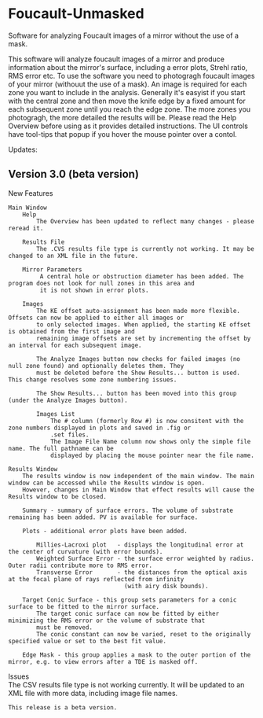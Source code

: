 # Foucault-Unmasked
Software for analyzing Foucault images of a mirror without the use of a mask.

  This software will analyze foucault images of a mirror and produce information about the mirror's surface, including a error plots, 
  Strehl ratio, RMS error etc.
  To use the software you need to photogragh foucault images of your mirror (withouut the use of a mask). An image is required for each 
  zone you want to include in the analysis. Generally it's easyist if you start with the central zone and then move the knife edge by a 
  fixed amount for each subsequent zone until you reach the edge zone.  The more zones you photogragh, the more detailed the results will be.
  Please read the Help Overview before using as it provides detailed instructions. The UI controls have tool-tips that popup if you hover 
  the mouse pointer over a contol.

Updates:

Version 3.0 (beta version)
-----------

New Features

    Main Window
        Help
            The Overview has been updated to reflect many changes - please reread it.

        Results File
            The .CVS results file type is currently not working. It may be changed to an XML file in the future.

        Mirror Parameters
             A central hole or obstruction diameter has been added. The program does not look for null zones in this area and 
             it is not shown in error plots.

        Images
            The KE offset auto-assignment has been made more flexible. Offsets can now be applied to either all images or
            to only selected images. When applied, the starting KE offset is obtained from the first image and
            remaining image offsets are set by incrementing the offset by an interval for each subsequent image.

            The Analyze Images button now checks for failed images (no null zone found) and optionally deletes them. They 
            must be deleted before the Show Results... button is used. This change resolves some zone numbering issues.

            The Show Results... button has been moved into this group (under the Analyze Images button).

            Images List
                The # column (formerly Row #) is now consitent with the zone numbers displayed in plots and saved in .fig or
                .set files.
                The Image File Name column now shows only the simple file name. The full pathname can be 
                displayed by placing the mouse pointer near the file name.

    Results Window
        The results window is now independent of the main window. The main window can be accessed while the Results window is open. 
        However, changes in Main Window that effect results will cause the Results window to be closed.

        Summary - summary of surface errors. The volume of substrate remaining has been added. PV is available for surface.

        Plots - additional error plots have been added.

            Millies-Lacroxi plot   - displays the longitudinal error at the center of curvature (with error bounds).
            Weighted Surface Error - the surface error weighted by radius. Outer radii contribute more to RMS error.
            Transverse Error       - the distances from the optical axis at the focal plane of rays reflected from infinity 
                                     (with airy disk bounds).

        Target Conic Surface - this group sets parameters for a conic surface to be fitted to the mirror surface.
            The target conic surface can now be fitted by either minimizing the RMS error or the volume of substrate that 
            must be removed.
            The conic constant can now be varied, reset to the originally specified value or set to the best fit value.

        Edge Mask - this group applies a mask to the outer portion of the mirror, e.g. to view errors after a TDE is masked off.

Issues     
    The CSV results file type is not working currently. It will be updated to an XML file with more data, including image file names.

    This release is a beta version.
